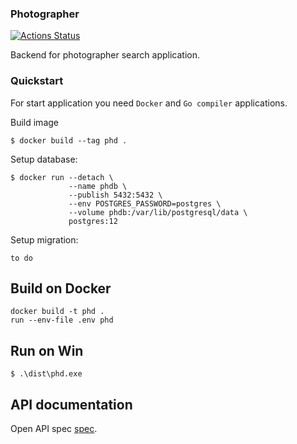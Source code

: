 ### Photographer

[![Actions Status](https://github.com/rokkerruslan/phd/workflows/Go/badge.svg)](https://github.com/rokkerruslan/phd/actions)

Backend for photographer search application.

### Quickstart

For start application you need `Docker` and `Go compiler` applications.

Build image
```shell script
$ docker build --tag phd .
```
Setup database:
```shell script
$ docker run --detach \
             --name phdb \
             --publish 5432:5432 \
             --env POSTGRES_PASSWORD=postgres \
             --volume phdb:/var/lib/postgresql/data \
             postgres:12
```
Setup migration:
```
to do
```


## Build on Docker
```shell script
docker build -t phd .
run --env-file .env phd
```

## Run on Win
```shell script
$ .\dist\phd.exe
```

## API documentation

Open API spec [spec](docs/api.yml).
